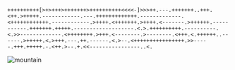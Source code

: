 
```
++++++++++[>+>+++>+++++++>++++++++++<<<<-]>>>++.---.+++++++..+++.<++.>+++++.------------.---.+++++++++++++.-------------.<++++++++++++.------------.>++++.<+++++++.>++++.<-------.>++++++.-----------.+++++++.+++++.-------------------.<.>.++++++++++.----------.<.>>-------------.<++++++++.>+++.<--------.>--------.<+++.<.++++++..------.>+++++.<.>+++.---.++.------.<.>--.<++++++++++++++++.>>-----.+++.+++++.-.<++.>--.+.<<----------------..<.

```


![mountain](https://user-images.githubusercontent.com/77725643/206899212-3e5dfc45-fb6a-4b75-9c6d-d529a20fa89d.jpg)




<!--
**Shota-Napetvaridze/Shota-Napetvaridze** is a ✨ _special_ ✨ repository because its `README.md` (this file) appears on your GitHub profile.

Here are some ideas to get you started:

- 🔭 I’m currently working on ...
- 🌱 I’m currently learning ...
- 👯 I’m looking to collaborate on ...
- 🤔 I’m looking for help with ...
- 💬 Ask me about ...
- 📫 How to reach me: ...
- 😄 Pronouns: ...
- ⚡ Fun fact: ...
-->
